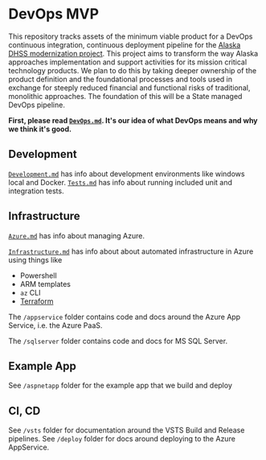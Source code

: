 # DevOps MVP

This repository tracks assets of the minimum viable product for a DevOps continuous integration, continuous deployment pipeline for the [Alaska DHSS modernization project](https://github.com/18F/acq-alaska-dhss-modernization).  This project aims to transform the way Alaska approaches implementation and support activities for its mission critical technology products.  We plan to do this by taking deeper ownership of the product definition and the foundational processes and tools used in exchange for steeply reduced financial and functional risks of traditional, monolithic approaches.  The foundation of this will be a State managed DevOps pipeline.

**First, please read [`DevOps.md`](DevOps.md). It's our idea of what DevOps means and why we think it's good.**

## Development
[`Development.md`](./Development.md) has info about development environments like windows local and Docker.
[`Tests.md`](./Tests.md) has info about running included unit and integration tests.

## Infrastructure
[`Azure.md`](./Azure.md) has info about managing Azure.

[`Infrastructure.md`](./Infrastructure.md) has info about about automated infrastructure in Azure using things like
- Powershell
- ARM templates
- `az` CLI
- [Terraform](https://terraform.io)

The `/appservice` folder contains code and docs around the Azure App Service, i.e. the Azure PaaS.

The `/sqlserver` folder contains code and docs for MS SQL Server.

## Example App
See `/aspnetapp` folder for the example app that we build and deploy

## CI, CD
See `/vsts` folder for documentation around the VSTS Build and Release pipelines.
See `/deploy` folder for docs around deploying to the Azure AppService.